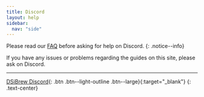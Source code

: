 ```yaml
---
title: Discord
layout: help
sidebar:
  nav: "side"
---
```


Please read our [FAQ](/help/faq) before asking for help on Discord.
{: .notice--info}

If you have any issues or problems regarding the guides on this site, please ask on Discord.

---

[DSiBrew Discord](https://discord.gg/w4SKAr8){: .btn .btn--light-outline .btn--large}{:target="_blank"}
{: .text-center}
